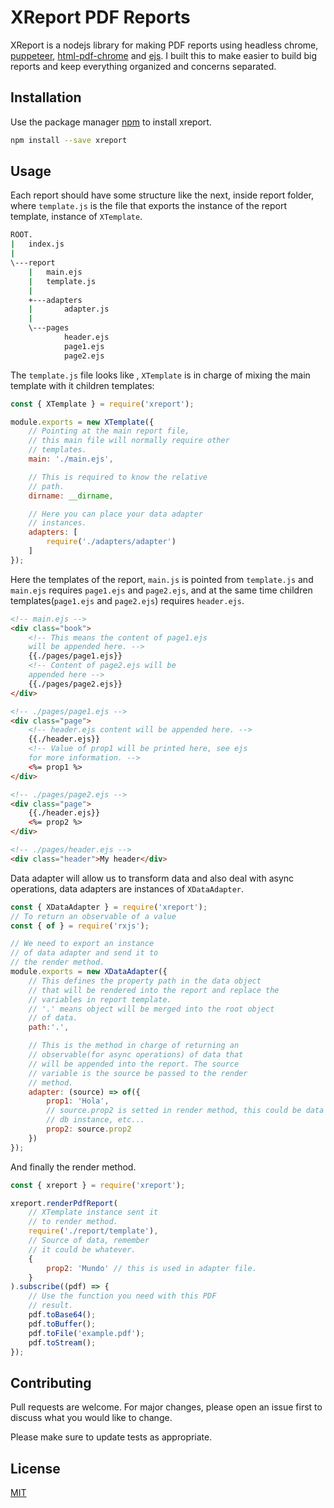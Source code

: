 # XReport PDF Reports

XReport is a nodejs library for making PDF reports using headless chrome, [puppeteer](https://www.npmjs.com/package/puppeteer), [html-pdf-chrome](https://www.npmjs.com/package/html-pdf-chrome) and [ejs](https://www.npmjs.com/package/ejs).
I built this to make easier to build big reports and keep everything organized and concerns separated.

## Installation

Use the package manager [npm](https://www.npmjs.com/) to install xreport.

```bash
npm install --save xreport
```

## Usage

Each report should have some structure like the next, inside report folder, where `template.js` is the file that exports the instance of the report template, instance of `XTemplate`.

```bash
ROOT.
|   index.js
|
\---report
    |   main.ejs
    |   template.js
    |
    +---adapters
    |       adapter.js
    |
    \---pages
            header.ejs
            page1.ejs
            page2.ejs
```
The `template.js` file looks like , `XTemplate` is in charge of mixing the main template with it children templates:

```javascript
const { XTemplate } = require('xreport');

module.exports = new XTemplate({
    // Pointing at the main report file,
    // this main file will normally require other
    // templates.
    main: './main.ejs',

    // This is required to know the relative
    // path.
    dirname: __dirname,

    // Here you can place your data adapter 
    // instances.
    adapters: [
        require('./adapters/adapter')
    ]
});
```
Here the templates of the report, `main.js` is pointed from 
`template.js` and `main.ejs` requires `page1.ejs` and `page2.ejs`, and at the same time children templates(`page1.ejs` and `page2.ejs`) requires `header.ejs`.

```html
<!-- main.ejs -->
<div class="book">
    <!-- This means the content of page1.ejs
    will be appended here. -->
    {{./pages/page1.ejs}}
    <!-- Content of page2.ejs will be 
    appended here -->
    {{./pages/page2.ejs}}
</div>

<!-- ./pages/page1.ejs -->
<div class="page">
    <!-- header.ejs content will be appended here. -->
    {{./header.ejs}}
    <!-- Value of prop1 will be printed here, see ejs
    for more information. -->
    <%= prop1 %>
</div>

<!-- ./pages/page2.ejs -->
<div class="page">
    {{./header.ejs}}
    <%= prop2 %>
</div>

<!-- ./pages/header.ejs -->
<div class="header">My header</div>
```
Data adapter will allow us to transform data and also deal with async 
operations, data adapters are instances of `XDataAdapter`.
```javascript
const { XDataAdapter } = require('xreport');
// To return an observable of a value
const { of } = require('rxjs');

// We need to export an instance
// of data adapter and send it to 
// the render method.
module.exports = new XDataAdapter({
    // This defines the property path in the data object
    // that will be rendered into the report and replace the 
    // variables in report template.
    // '.' means object will be merged into the root object
    // of data.
    path:'.',

    // This is the method in charge of returning an 
    // observable(for async operations) of data that 
    // will be appended into the report. The source 
    // variable is the source be passed to the render 
    // method.
    adapter: (source) => of({
        prop1: 'Hola',
        // source.prop2 is setted in render method, this could be data or
        // db instance, etc...
        prop2: source.prop2
    })
});
```
And finally the render method.

```javascript
const { xreport } = require('xreport');

xreport.renderPdfReport(
    // XTemplate instance sent it 
    // to render method.
    require('./report/template'),
    // Source of data, remember 
    // it could be whatever.
    {
        prop2: 'Mundo' // this is used in adapter file.
    }
).subscribe((pdf) => {
    // Use the function you need with this PDF
    // result.
    pdf.toBase64();
    pdf.toBuffer();
    pdf.toFile('example.pdf');
    pdf.toStream();
});
```
## Contributing
Pull requests are welcome. For major changes, please open an issue first to discuss what you would like to change.

Please make sure to update tests as appropriate.

## License
[MIT](https://choosealicense.com/licenses/mit/)